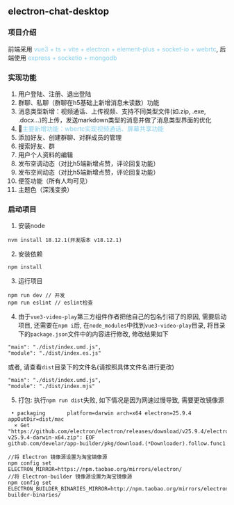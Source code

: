 ## electron-chat-desktop

### 项目介绍

前端采用 <span style="color: skyblue;">vue3 + ts + vite + electron + element-plus + socket-io + webrtc</span>, 后端使用 <span style="color: skyblue;">express + socketio + mongodb</span>

### 实现功能

1. 用户登陆、注册、退出登陆
2. 群聊、私聊（群聊在h5基础上新增消息未读数）功能
3. 消息类型新增：视频通话、上传视频、支持不同类型文件(如.zip, .exe, .docx…)的上传，发送markdown类型的消息并做了消息类型界面的优化
4. 🌟<span style="color: skyblue;">主要新增功能：wbertc实现视频通话、屏幕共享功能</span>
5. 添加好友、创建群聊、对群成员的管理
6. 搜索好友、群
7. 用户个人资料的编辑
8. 发布空调动态（对比h5端新增点赞，评论回复功能）
9. 发布空间动态（对比h5端新增点赞，评论回复功能）
10. 便签功能（所有人均可见）
11. 主题色（深浅变换）

### 启动项目

1. 安装node

```
nvm install 18.12.1(开发版本 v18.12.1)
```

2. 安装依赖

```
npm install
```

3. 运行项目

```
npm run dev // 开发
npm run eslint // eslint检查
```

4. 由于`vue3-video-play`第三方组件作者把他自己的包名引错了的原因, 需要启动项目, 还需要在`npm i`后, 在`node_modules`中找到`vue3-video-play`目录, 将目录下的`package.json`文件中的内容进行修改, 修改结果如下

```
"main": "./dist/index.umd.js",
"module": "./dist/index.es.js"
```

或者, 请查看`dist`目录下的文件名(请按照具体文件名进行更改)

```
"main": "./dist/index.umd.js",
"module": "./dist/index.mjs"
```

5. 打包: 执行`npm run dist`失败, 如下情况是因为网速过慢导致, 需要更改镜像源

```
 • packaging       platform=darwin arch=x64 electron=25.9.4 appOutDir=dist/mac
  ⨯ Get "https://github.com/electron/electron/releases/download/v25.9.4/electron-v25.9.4-darwin-x64.zip": EOF
github.com/develar/app-builder/pkg/download.(*Downloader).follow.func1
```

```
//将 Electron 镜像源设置为淘宝镜像源
npm config set ELECTRON_MIRROR=https://npm.taobao.org/mirrors/electron/
//将 Electron-builder 镜像源设置为淘宝镜像源
npm config set ELECTRON_BUILDER_BINARIES_MIRROR=http://npm.taobao.org/mirrors/electron-builder-binaries/
```
